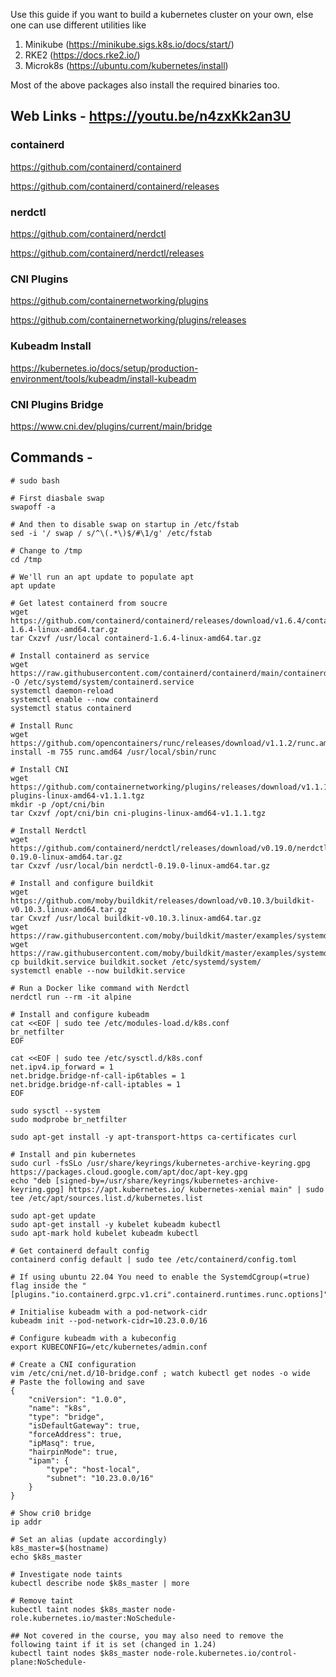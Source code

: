 Use this guide if you want to build a kubernetes cluster on your own, else one can use different utilities like
1. Minikube (https://minikube.sigs.k8s.io/docs/start/)
2. RKE2 (https://docs.rke2.io/)
3. Microk8s (https://ubuntu.com/kubernetes/install)

Most of the above packages also install the required binaries too.

## Web Links - https://youtu.be/n4zxKk2an3U

### containerd

https://github.com/containerd/containerd

https://github.com/containerd/containerd/releases

### nerdctl

https://github.com/containerd/nerdctl

https://github.com/containerd/nerdctl/releases

### CNI Plugins

https://github.com/containernetworking/plugins

https://github.com/containernetworking/plugins/releases

### Kubeadm Install

https://kubernetes.io/docs/setup/production-environment/tools/kubeadm/install-kubeadm

### CNI Plugins Bridge

https://www.cni.dev/plugins/current/main/bridge

## Commands -
```
# sudo bash

# First diasbale swap
swapoff -a

# And then to disable swap on startup in /etc/fstab
sed -i '/ swap / s/^\(.*\)$/#\1/g' /etc/fstab

# Change to /tmp
cd /tmp

# We'll run an apt update to populate apt
apt update

# Get latest containerd from soucre
wget https://github.com/containerd/containerd/releases/download/v1.6.4/containerd-1.6.4-linux-amd64.tar.gz
tar Cxzvf /usr/local containerd-1.6.4-linux-amd64.tar.gz 

# Install containerd as service
wget https://raw.githubusercontent.com/containerd/containerd/main/containerd.service -O /etc/systemd/system/containerd.service
systemctl daemon-reload
systemctl enable --now containerd
systemctl status containerd

# Install Runc
wget https://github.com/opencontainers/runc/releases/download/v1.1.2/runc.amd64
install -m 755 runc.amd64 /usr/local/sbin/runc

# Install CNI
wget https://github.com/containernetworking/plugins/releases/download/v1.1.1/cni-plugins-linux-amd64-v1.1.1.tgz
mkdir -p /opt/cni/bin
tar Cxzvf /opt/cni/bin cni-plugins-linux-amd64-v1.1.1.tgz

# Install Nerdctl
wget https://github.com/containerd/nerdctl/releases/download/v0.19.0/nerdctl-0.19.0-linux-amd64.tar.gz
tar Cxzvf /usr/local/bin nerdctl-0.19.0-linux-amd64.tar.gz

# Install and configure buildkit
wget https://github.com/moby/buildkit/releases/download/v0.10.3/buildkit-v0.10.3.linux-amd64.tar.gz
tar Cxvzf /usr/local buildkit-v0.10.3.linux-amd64.tar.gz 
wget https://raw.githubusercontent.com/moby/buildkit/master/examples/systemd/system/buildkit.service
wget https://raw.githubusercontent.com/moby/buildkit/master/examples/systemd/system/buildkit.socket
cp buildkit.service buildkit.socket /etc/systemd/system/
systemctl enable --now buildkit.service

# Run a Docker like command with Nerdctl
nerdctl run --rm -it alpine

# Install and configure kubeadm
cat <<EOF | sudo tee /etc/modules-load.d/k8s.conf
br_netfilter
EOF

cat <<EOF | sudo tee /etc/sysctl.d/k8s.conf
net.ipv4.ip_forward = 1
net.bridge.bridge-nf-call-ip6tables = 1
net.bridge.bridge-nf-call-iptables = 1
EOF

sudo sysctl --system
sudo modprobe br_netfilter

sudo apt-get install -y apt-transport-https ca-certificates curl

# Install and pin kubernetes
sudo curl -fsSLo /usr/share/keyrings/kubernetes-archive-keyring.gpg https://packages.cloud.google.com/apt/doc/apt-key.gpg
echo "deb [signed-by=/usr/share/keyrings/kubernetes-archive-keyring.gpg] https://apt.kubernetes.io/ kubernetes-xenial main" | sudo tee /etc/apt/sources.list.d/kubernetes.list

sudo apt-get update
sudo apt-get install -y kubelet kubeadm kubectl
sudo apt-mark hold kubelet kubeadm kubectl

# Get containerd default config
containerd config default | sudo tee /etc/containerd/config.toml

# If using ubuntu 22.04 You need to enable the SystemdCgroup(=true) flag inside the " [plugins."io.containerd.grpc.v1.cri".containerd.runtimes.runc.options]"

# Initialise kubeadm with a pod-network-cidr
kubeadm init --pod-network-cidr=10.23.0.0/16

# Configure kubeadm with a kubeconfig
export KUBECONFIG=/etc/kubernetes/admin.conf

# Create a CNI configuration
vim /etc/cni/net.d/10-bridge.conf ; watch kubectl get nodes -o wide
# Paste the following and save
{
    "cniVersion": "1.0.0",
    "name": "k8s",
    "type": "bridge",
    "isDefaultGateway": true,
    "forceAddress": true,
    "ipMasq": true,
    "hairpinMode": true,
    "ipam": {
        "type": "host-local",
        "subnet": "10.23.0.0/16"
    }
}

# Show cri0 bridge
ip addr

# Set an alias (update accordingly)
k8s_master=$(hostname)
echo $k8s_master

# Investigate node taints
kubectl describe node $k8s_master | more

# Remove taint
kubectl taint nodes $k8s_master node-role.kubernetes.io/master:NoSchedule-

## Not covered in the course, you may also need to remove the following taint if it is set (changed in 1.24)
kubectl taint nodes $k8s_master node-role.kubernetes.io/control-plane:NoSchedule-


```

